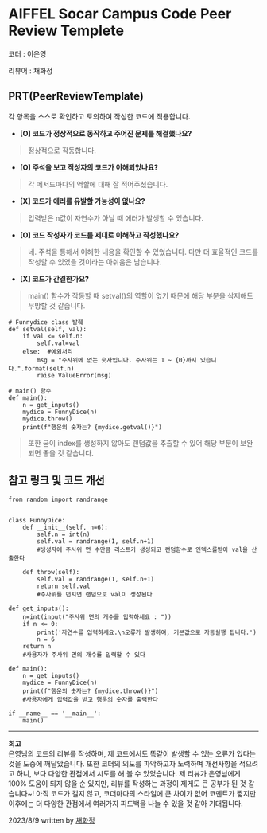 # AIFFEL Socar Campus Code Peer Review Templete

코더 : 이은영   

리뷰어 : 채화정

## PRT(PeerReviewTemplate)

각 항목을 스스로 확인하고 토의하여 작성한 코드에 적용합니다.

- **[O] 코드가 정상적으로 동작하고 주어진 문제를 해결했나요?**

> 정상적으로 작동합니다.
> 
- **[O] 주석을 보고 작성자의 코드가 이해되었나요?**

> 각 메서드마다의 역할에 대해 잘 적어주셨습니다.
> 
- **[X] 코드가 에러를 유발할 가능성이 없나요?**

> 입력받은 n값이 자연수가 아닐 때 에러가 발생할 수 있습니다.
> 
- **[O] 코드 작성자가 코드를 제대로 이해하고 작성했나요?**

> 네. 주석을 통해서 이해한 내용을 확인할 수 있었습니다. 다만 더 효율적인 코드를 작성할 수 있었을 것이라는 아쉬움은 남습니다.
> 
- **[X] 코드가 간결한가요?**

> main() 함수가 작동할 때 setval()의 역할이 없기 때문에 해당 부분을 삭제해도 무방할 것 같습니다.
```
# Funnydice class 발췌
def setval(self, val):
    if val <= self.n:
        self.val=val
    else:  #예외처리
        msg = "주사위에 없는 숫자입니다. 주사위는 1 ~ {0}까지 있습니다.".format(self.n)
        raise ValueError(msg)

# main() 함수
def main():
    n = get_inputs()
    mydice = FunnyDice(n)
    mydice.throw()
    print(f"행운의 숫자는? {mydice.getval()}")

```
> 또한 굳이 index를 생성하지 않아도 랜덤값을 추출할 수 있어 해당 부분이 보완되면 좋을 것 같습니다.
> 

## 참고 링크 및 코드 개선

```
from random import randrange


class FunnyDice:
    def __init__(self, n=6):
        self.n = int(n)
        self.val = randrange(1, self.n+1)
        #생성자에 주사위 면 수만큼 리스트가 생성되고 랜덤함수로 인덱스를받아 val을 산출한다
        
    def throw(self): 
        self.val = randrange(1, self.n+1)
        return self.val
        #주사위를 던지면 랜덤으로 val이 생성된다

def get_inputs():
    n=int(input("주사위 면의 개수를 입력하세요 : "))
    if n <= 0:
        print('자연수를 입력하세요.\n오류가 발생하여, 기본값으로 자동실행 됩니다.')
        n = 6
    return n
    #사용자가 주사위 면의 개수를 입력할 수 있다

def main():
    n = get_inputs()
    mydice = FunnyDice(n)
    print(f"행운의 숫자는? {mydice.throw()}")
    #사용자에게 입력값을 받고 행운의 숫자를 출력한다

if __name__ == '__main__':
    main()
```

- - - -
**회고**   
은영님의 코드의 리뷰를 작성하며, 제 코드에서도 똑같이 발생할 수 있는 오류가 있다는 것을 도중에 깨달았습니다. 또한 코더의 의도를 파악하고자 노력하며 개선사항을 적으려고 하니, 보다 다양한 관점에서 시도를 해 볼 수 있었습니다. 제 리뷰가 은영님에게 100% 도움이 되지 않을 순 있지만, 리뷰를 작성하는 과정이 제게도 큰 공부가 된 것 같습니다~! 아직 코드가 길지 않고, 코더마다의 스타일에 큰 차이가 없어 코멘트가 짧지만 이후에는 더 다양한 관점에서 여러가지 피드백을 나눌 수 있을 것 같아 기대됩니다.   
   
   
2023/8/9 written by [채화정](https://github.com/HwajeongChae)